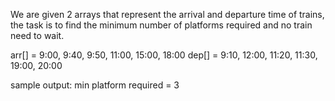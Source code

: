 We are given 2 arrays that represent the arrival and departure time of trains, the task is to find the minimum number of platforms required and no train need to wait.

arr[] = 9:00, 9:40, 9:50, 11:00, 15:00, 18:00
dep[] = 9:10, 12:00, 11:20, 11:30, 19:00, 20:00

sample output: min platform required = 3
